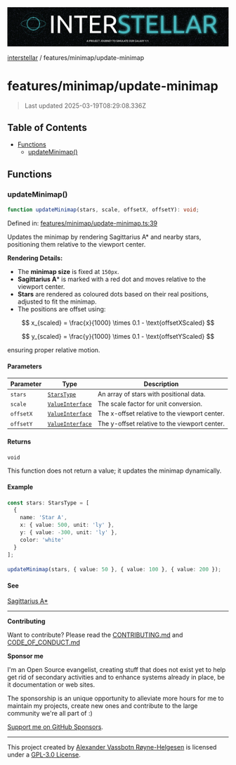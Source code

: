 <div><img alt="SPECCER logo" src="https://raw.githubusercontent.com/phun-ky/interstellar/main/public/interstellar-header.png" style="max-height:120px;"/></div>

[interstellar](../../README.md) / features/minimap/update-minimap

# features/minimap/update-minimap

> Last updated 2025-03-19T08:29:08.336Z

## Table of Contents

- [Functions](#functions)
  - [updateMinimap()](#updateminimap)

## Functions

### updateMinimap()

```ts
function updateMinimap(stars, scale, offsetX, offsetY): void;
```

Defined in:
[features/minimap/update-minimap.ts:39](https://github.com/phun-ky/interstellar/blob/main/src/features/minimap/update-minimap.ts#L39)

Updates the minimap by rendering Sagittarius A\* and nearby stars, positioning
them relative to the viewport center.

**Rendering Details:**

- The **minimap size** is fixed at `150px`.
- **Sagittarius A**\* is marked with a red dot and moves relative to the
  viewport center.
- **Stars** are rendered as coloured dots based on their real positions,
  adjusted to fit the minimap.
- The positions are offset using:

$$
x_{scaled} = \frac{x}{1000} \times 0.1 - \text{offsetXScaled}
$$

$$
y_{scaled} = \frac{y}{1000} \times 0.1 - \text{offsetYScaled}
$$

ensuring proper relative motion.

#### Parameters

| Parameter | Type                                                       | Description                                   |
| --------- | ---------------------------------------------------------- | --------------------------------------------- |
| `stars`   | [`StarsType`](../../types/stars.md#starstype)              | An array of stars with positional data.       |
| `scale`   | [`ValueInterface`](../../types/distance.md#valueinterface) | The scale factor for unit conversion.         |
| `offsetX` | [`ValueInterface`](../../types/distance.md#valueinterface) | The x-offset relative to the viewport center. |
| `offsetY` | [`ValueInterface`](../../types/distance.md#valueinterface) | The y-offset relative to the viewport center. |

#### Returns

`void`

This function does not return a value; it updates the minimap dynamically.

#### Example

```ts
const stars: StarsType = [
  {
    name: 'Star A',
    x: { value: 500, unit: 'ly' },
    y: { value: -300, unit: 'ly' },
    color: 'white'
  }
];

updateMinimap(stars, { value: 50 }, { value: 100 }, { value: 200 });
```

#### See

[Sagittarius A\*](https://en.wikipedia.org/wiki/Sagittarius_A*)

---

**Contributing**

Want to contribute? Please read the
[CONTRIBUTING.md](https://github.com/phun-ky/interstellar/blob/main/CONTRIBUTING.md)
and
[CODE_OF_CONDUCT.md](https://github.com/phun-ky/interstellar/blob/main/CODE_OF_CONDUCT.md)

**Sponsor me**

I'm an Open Source evangelist, creating stuff that does not exist yet to help
get rid of secondary activities and to enhance systems already in place, be it
documentation or web sites.

The sponsorship is an unique opportunity to alleviate more hours for me to
maintain my projects, create new ones and contribute to the large community
we're all part of :)

[Support me on GitHub Sponsors](https://github.com/sponsors/phun-ky).

---

This project created by [Alexander Vassbotn Røyne-Helgesen](http://phun-ky.net)
is licensed under a
[GPL-3.0 License](https://choosealicense.com/licenses/gpl-3.0/).

